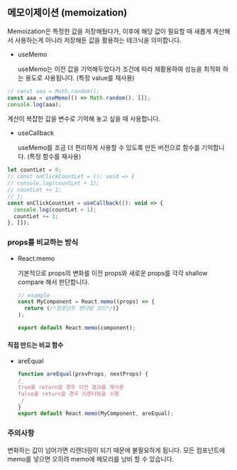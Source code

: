## 메모이제이션 (memoization)

Memoization은 특정한 값을 저장해뒀다가, 이후에 해당 값이 필요할 때 새롭게 계산해서 사용하는게 아니라 저장해둔 값을 활용하는 테크닉을 의미합니다.

- useMemo

  useMemo는 이전 값을 기억해두었다가 조건에 따라 재활용하여 성능을 최적화 하는 용도로 사용됩니다.
  (특정 value를 재사용)

```jsx
// const aaa = Math.random();
const aaa = useMemo(() => Math.random(), []);
console.log(aaa);
```

계산이 복잡한 값을 변수로 기억해 놓고 싶을 때 사용합니다.

- useCallback

  useMemo를 조금 더 편리하게 사용할 수 있도록 만든 버전으로 함수를 기억합니다.
  (특정 함수를 재사용)

```jsx
let countLet = 0;
// const onClickCountLet = (): void => {
// console.log(countLet + 1);
// countLet += 1;
// };
const onClickCountLet = useCallback((): void => {
  console.log(countLet + 1);
  countLet += 1;
}, []);
```

### props를 비교하는 방식

- React.memo

  기본적으로 props의 변화를 이전 props와 새로운 props를 각각 shallow compare 해서 판단합니다.

  ```jsx
  // example
  const MyComponent = React.memo((props) => {
  	return (/*컴포넌트 렌더링 코드*/)}
  );
  ```

  ```jsx
  export default React.memo(component);
  ```

#### 직접 만드는 비교 함수

- areEqual

  ```jsx
  function areEqual(prevProps, nextProps) {
  /_
  true를 return할 경우 이전 결과를 재사용
  false를 return할 경우 리렌더링을 수행
  _/
  }
  export default React.memo(MyComponent, areEqual);
  ```

### 주의사항

변화하는 값이 넘어가면 리렌더링이 되기 때문에 불필요하게 됩니다.
모든 컴포넌트에 memo를 넣으면 오히려 memo에 메모리를 낭비 할 수 있습니다.
